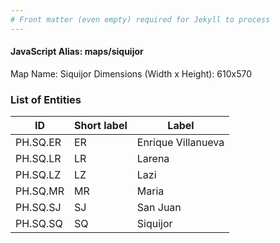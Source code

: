 ```yaml
---
# Front matter (even empty) required for Jekyll to process
---
```


#### JavaScript Alias: maps/siquijor

Map Name: Siquijor
Dimensions (Width x Height): 610x570





### List of Entities

ID | Short label | Label
---|---|---|
PH.SQ.ER | ER | Enrique Villanueva
PH.SQ.LR | LR | Larena
PH.SQ.LZ | LZ | Lazi
PH.SQ.MR | MR | Maria
PH.SQ.SJ | SJ | San Juan
PH.SQ.SQ | SQ | Siquijor